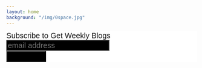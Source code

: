 ```yaml
---
layout: home
background: "/img/0space.jpg"
---
```


<!-- Begin Mailchimp Signup Form -->
<link href="//cdn-images.mailchimp.com/embedcode/horizontal-slim-10_7.css" rel="stylesheet" type="text/css">
<style type="text/css">
	#mc_embed_signup{background:#fff; clear:left; font:20px Helvetica,"Open-sans"; width:100%;}
    .input{
        font-size: 20px;
        background: #000;
    }
</style>
<div id="mc_embed_signup">
<form action="https://melaniehsieh.us19.list-manage.com/subscribe/post?u=29cd64598bbfd2dc2703d73d4&amp;id=553b223153" method="post" id="mc-embedded-subscribe-form" name="mc-embedded-subscribe-form" class="validate" target="_blank" novalidate>
    <div id="mc_embed_signup_scroll">
	<label for="mce-EMAIL">Subscribe to Get Weekly Blogs</label>
	<input type="email" value="" name="EMAIL" class="email input" id="mce-EMAIL" placeholder="email address" required>
    <!-- real people should not fill this in and expect good things - do not remove this or risk form bot signups-->
    <div style="position: absolute; left: -5000px;" aria-hidden="true"><input type="text" name="b_29cd64598bbfd2dc2703d73d4_553b223153" tabindex="-1" value=""></div>
    <div class="clear"><input type="submit" value="Subscribe" name="subscribe" id="mc-embedded-subscribe" class="button input"></div>
    </div>
</form>
</div>

<!--End mc_embed_signup-->
